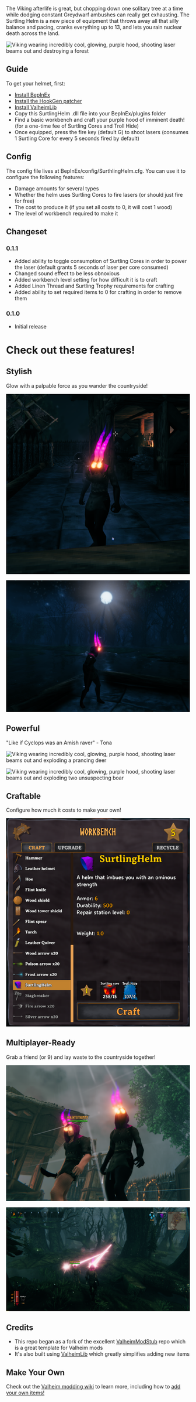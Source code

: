 The Viking afterlife is great, but chopping down one solitary tree at a time while dodging constant Greydwarf ambushes can really get exhausting. The Surtling Helm is a new piece of equipment that throws away all that silly balance and pacing, cranks everything up to 13, and lets you rain nuclear death across the land.

![Viking wearing incredibly cool, glowing, purple hood, shooting laser beams out and destroying a forest](pics/Deforest.gif)

## Guide

To get your helmet, first:

* [Install BepInEx](https://valheim.thunderstore.io/package/denikson/BepInExPack_Valheim/)
* [Install the HookGen patcher](https://valheim.thunderstore.io/package/ValheimModding/HookGenPatcher/)
* [Install ValheimLib](https://valheim.thunderstore.io/package/ValheimModding/ValheimLib/)
* Copy this SurtlingHelm .dll file into your BepInEx/plugins folder
* Find a basic workbench and craft your purple hood of imminent death! (for a one-time fee of Surtling Cores and Troll Hide)
* Once equipped, press the fire key (default G) to shoot lasers (consumes 1 Surtling Core for every 5 seconds fired by default)

## Config

The config file lives at BepInEx/config/SurthlingHelm.cfg. You can use it to configure the following features:

* Damage amounts for several types
* Whether the helm uses Surtling Cores to fire lasers (or should just fire for free)
* The cost to produce it (if you set all costs to 0, it will cost 1 wood)
* The level of workbench required to make it

## Changeset

### 0.1.1
* Added ability to toggle consumption of Surtling Cores in order to power the laser (default grants 5 seconds of laser per core consumed)
* Changed sound effect to be less obnoxious
* Added workbench level setting for how difficult it is to craft
* Added Linen Thread and Surtling Trophy requirements for crafting
* Added ability to set required items to 0 for crafting in order to remove them

### 0.1.0
* Initial release

# Check out these features!

## Stylish

Glow with a palpable force as you wander the countryside!

![Viking wearing incredibly cool glowing helm](pics/Stylish.png)

![Viking wearing incredibly cool glowing helm, sillhouetted by the moon](pics/Stylish2.png)

## Powerful

"Like if Cyclops was an Amish raver" - Tona

![Viking wearing incredibly cool, glowing, purple hood, shooting laser beams out and exploding a prancing deer](pics/DeerKiller.gif)

![Viking wearing incredibly cool, glowing, purple hood, shooting laser beams out and exploding two unsuspecting boar](pics/BoarKiller.gif)

## Craftable

Configure how much it costs to make your own!

![Surtling Helm in the crafting menu](pics/Crafting.png)

## Multiplayer-Ready

Grab a friend (or 9) and lay waste to the countryside together!

![Two incredibly cool vikings with glowing helms](pics/Multiplayer1.png)

![Two incredibly cool vikings with glowing helms lasering down enemies in a swamp](pics/Multiplayer2.png)

## Credits

* This repo began as a fork of the excellent [ValheimModStub](https://github.com/sirskunkalot/ValheimModStub) repo which is a great template for Valheim mods
* It's also built using [ValheimLib](https://github.com/Valheim-Modding/ValheimLib) which greatly simplifies adding new items

## Make Your Own

Check out the [Valheim modding wiki](https://github.com/Valheim-Modding/Wiki/wiki) to learn more, including how to [add your own items!](https://github.com/Valheim-Modding/Wiki/wiki/Custom-Item-and-Recipe-Creation)

